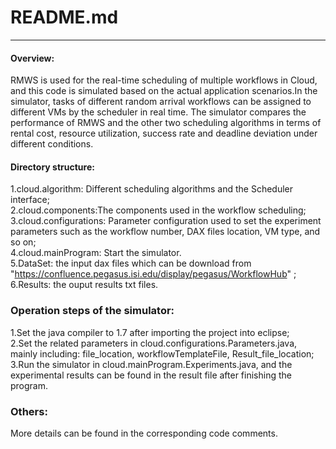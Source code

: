 # README.md
-------------

#### Overview:
RMWS is used for the real-time scheduling of multiple workflows in Cloud, and this code is simulated based on the actual application scenarios.In the simulator, tasks of different random arrival workflows can be assigned to different VMs by the scheduler in real time. The simulator compares the performance of RMWS and the other two scheduling algorithms in terms of rental cost, resource utilization, success rate and deadline deviation under different conditions.

#### Directory structure:  
 1.cloud.algorithm: Different scheduling algorithms and the Scheduler interface;<br> 
 2.cloud.components:The components used in the workflow scheduling;<br> 
 3.cloud.configurations: Parameter configuration used to set the experiment parameters such as the workflow number, DAX files location, VM type, and so on;<br> 
 4.cloud.mainProgram: Start the simulator. <br> 
 5.DataSet: the input dax files which can be download from "https://confluence.pegasus.isi.edu/display/pegasus/WorkflowHub" ;<br> 
 6.Results: the ouput results txt files.<br> 

### Operation steps of the simulator:
 1.Set the java compiler to 1.7 after importing the project into eclipse;<br> 
 2.Set the related parameters in cloud.configurations.Parameters.java, mainly including: file_location, workflowTemplateFile, Result_file_location;<br> 
 3.Run the simulator in cloud.mainProgram.Experiments.java, and the experimental results can be found in the result file after finishing the program.<br> 

### Others:
More details can be found in the corresponding code comments.
